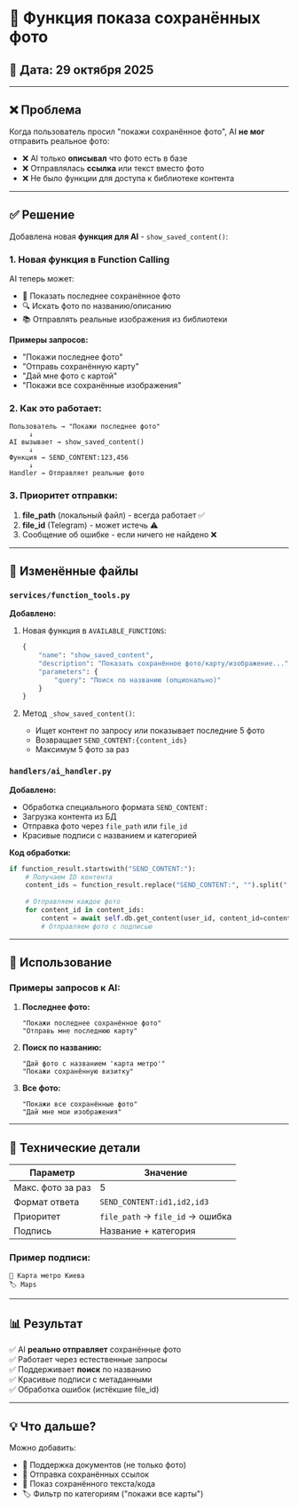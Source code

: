 # 📸 Функция показа сохранённых фото

## 📅 Дата: 29 октября 2025

---

## ❌ Проблема

Когда пользователь просил "покажи сохранённое фото", AI **не мог** отправить реальное фото:
- ❌ AI только **описывал** что фото есть в базе
- ❌ Отправлялась **ссылка** или текст вместо фото
- ❌ Не было функции для доступа к библиотеке контента

---

## ✅ Решение

Добавлена новая **функция для AI** - `show_saved_content()`:

### 1. **Новая функция в Function Calling**

AI теперь может:
- 📸 Показать последнее сохранённое фото
- 🔍 Искать фото по названию/описанию
- 📚 Отправлять реальные изображения из библиотеки

**Примеры запросов:**
- "Покажи последнее фото"
- "Отправь сохранённую карту"
- "Дай мне фото с картой"
- "Покажи все сохранённые изображения"

### 2. **Как это работает:**

```
Пользователь → "Покажи последнее фото"
     ↓
AI вызывает → show_saved_content()
     ↓
Функция → SEND_CONTENT:123,456
     ↓
Handler → Отправляет реальные фото
```

### 3. **Приоритет отправки:**

1. **file_path** (локальный файл) - всегда работает ✅
2. **file_id** (Telegram) - может истечь ⚠️
3. Сообщение об ошибке - если ничего не найдено ❌

---

## 📂 Изменённые файлы

### `services/function_tools.py`

**Добавлено:**
1. Новая функция в `AVAILABLE_FUNCTIONS`:
   ```python
   {
       "name": "show_saved_content",
       "description": "Показать сохранённое фото/карту/изображение...",
       "parameters": {
           "query": "Поиск по названию (опционально)"
       }
   }
   ```

2. Метод `_show_saved_content()`:
   - Ищет контент по запросу или показывает последние 5 фото
   - Возвращает `SEND_CONTENT:{content_ids}`
   - Максимум 5 фото за раз

### `handlers/ai_handler.py`

**Добавлено:**
- Обработка специального формата `SEND_CONTENT:`
- Загрузка контента из БД
- Отправка фото через `file_path` или `file_id`
- Красивые подписи с названием и категорией

**Код обработки:**
```python
if function_result.startswith("SEND_CONTENT:"):
    # Получаем ID контента
    content_ids = function_result.replace("SEND_CONTENT:", "").split(",")
    
    # Отправляем каждое фото
    for content_id in content_ids:
        content = await self.db.get_content(user_id, content_id=content_id)
        # Отправляем фото с подписью
```

---

## 🚀 Использование

### Примеры запросов к AI:

1. **Последнее фото:**
   ```
   "Покажи последнее сохранённое фото"
   "Отправь мне последнюю карту"
   ```

2. **Поиск по названию:**
   ```
   "Дай фото с названием 'карта метро'"
   "Покажи сохранённую визитку"
   ```

3. **Все фото:**
   ```
   "Покажи все сохранённые фото"
   "Дай мне мои изображения"
   ```

---

## 🔧 Технические детали

| Параметр | Значение |
|----------|----------|
| Макс. фото за раз | 5 |
| Формат ответа | `SEND_CONTENT:id1,id2,id3` |
| Приоритет | `file_path` → `file_id` → ошибка |
| Подпись | Название + категория |

### Пример подписи:
```
📸 Карта метро Киева
🏷 Maps
```

---

## 📊 Результат

✅ AI **реально отправляет** сохранённые фото  
✅ Работает через естественные запросы  
✅ Поддерживает **поиск** по названию  
✅ Красивые подписи с метаданными  
✅ Обработка ошибок (истёкшие file_id)  

---

## 💡 Что дальше?

Можно добавить:
- 📄 Поддержка документов (не только фото)
- 🔗 Отправка сохранённых ссылок
- 📝 Показ сохранённого текста/кода
- 🏷 Фильтр по категориям ("покажи все карты")

